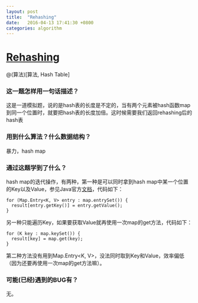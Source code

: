 ```yaml
---
layout: post
title:  "Rehashing"
date:   2016-04-13 17:41:30 +0800
categories: algorithm
---
```

# [Rehashing](http://www.lintcode.com/en/problem/rehashing/)

@(算法)[算法, Hash Table]

### 这一题怎样用一句话描述？

这是一道模拟题，说的是hash表的长度是不定的，当有两个元素被hash函数map到同一个位置时，就要把hash表的长度加倍。这时候需要我们返回rehashing后的hash表

### 用到什么算法？什么数据结构？

暴力，hash map

### 通过这题学到了什么？

hash map的迭代操作，有两种，第一种是可以同时拿到hash map中某一个位置的Key以及Value，参见Java官方[文档](http://docs.oracle.com/javase/7/docs/api/java/util/Map.Entry.html)，代码如下：

```
for (Map.Entry<K, V> entry : map.entrySet()) {
  result[entry.getKey()] = entry.getValue();
}
```

另一种只能遍历Key，如果要获取Value就再使用一次map的get方法，代码如下：

```
for (K key : map.keySet()) {
  result[key] = map.get(key);
}
```

第二种方法没有用到Map.Entry<K, V>，没法同时取到Key和Value，效率偏低（因为还要再使用一次map的get方法嘛）。

### 可能(已经)遇到的BUG有？

无。

